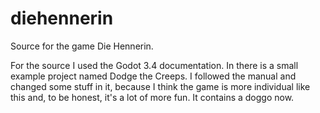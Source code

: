 # diehennerin
Source for the game Die Hennerin.

For the source I used the Godot 3.4 documentation. In there is a small example project named Dodge the Creeps. 
I followed the manual and changed some stuff in it, because I think the game is more individual like this and, to be honest, it's a lot of more fun. It contains a doggo now.
